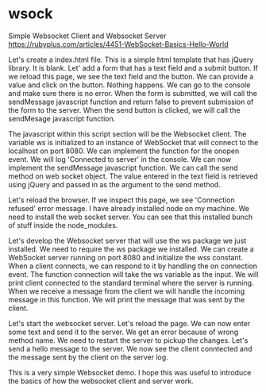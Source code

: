 # wsock
Simple Websocket Client and Websocket Server https://rubyplus.com/articles/4451-WebSocket-Basics-Hello-World

Let's create a index.html file. This is a simple html template that has jQuery library. It is blank. Let' add a form that has
a text field and a submit button. If we reload this page, we see the text field and the button. We can provide a value and 
click on the button. Nothing happens. We can go to the console and make sure there is no error. When the form is submitted, we
will call the sendMessage javascript function and return false to prevent submission of the form to the server. When the send
button is clicked, we will call the sendMesage javascript function. 

The javascript within this script section will be the Websocket client. The variable ws is initialized to an instance of
WebSocket that will connect to the localhost on port 8080. We can implement the function for the onopen event. We will log
'Connected to server' in the console. We can now implement the sendMessage javascript function. We can call the send method on
web socket object. The value entered in the text field is retrieved using jQuery and passed in as the argument to the send 
method. 

Let's reload the browser. If we inspect this page, we see 'Connection refused' error message. I have already installed node
on my machine. We need to install the web socket server. You can see that this installed bunch of stuff inside the
node_modules. 

Let's develop the Websocket server that will use the ws package we just installed. We need to require the ws package we 
installed. We can create a WebSocket server running on port 8080 and initialize the wss constant. When a client connects,
we can respond to it by handling the on connection event. The function connection will take the ws variable as the input.
We will print client connected to the standard terminal where the server is running. When we receive a message from the client
we will handle the incoming message in this function. We will print the message that was sent by the client. 

Let's start the websocket server. Let's reload the page. We can now enter some text and send it to the server. We get an error
because of wrong method name. We need to restart the server to pickup the changes. Let's send a hello message to the server. 
We now see the client conntected and the message sent by the client on the server log.

This is a very simple Websocket demo. I hope this was useful to introduce the basics of how the websocket client and server
work.
